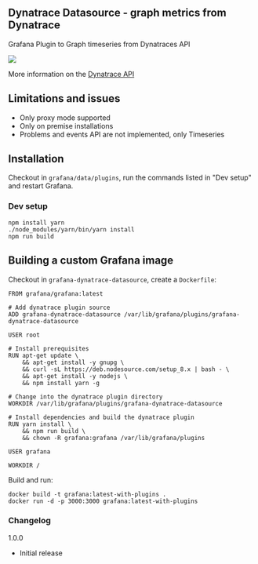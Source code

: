 ## Dynatrace Datasource - graph metrics from Dynatrace

Grafana Plugin to Graph timeseries from Dynatraces API

![](https://raw.githubusercontent.com/piotr1212/grafana-dynatrace-datasource/master/docs/example_panel.png)

More information on the [Dynatrace API](https://www.dynatrace.com/support/help/dynatrace-api/timeseries/how-do-i-fetch-the-metrics-of-monitored-entities/)


## Limitations and issues

- Only proxy mode supported
- Only on premise installations
- Problems and events API are not implemented, only Timeseries


## Installation

Checkout in `grafana/data/plugins`, run the commands listed in "Dev setup" and restart Grafana.


### Dev setup

```
npm install yarn
./node_modules/yarn/bin/yarn install
npm run build
```

## Building a custom Grafana image

Checkout in `grafana-dynatrace-datasource`, create a `Dockerfile`:

```
FROM grafana/grafana:latest

# Add dynatrace plugin source
ADD grafana-dynatrace-datasource /var/lib/grafana/plugins/grafana-dynatrace-datasource

USER root

# Install prerequisites
RUN apt-get update \
    && apt-get install -y gnupg \
    && curl -sL https://deb.nodesource.com/setup_8.x | bash - \
    && apt-get install -y nodejs \
    && npm install yarn -g

# Change into the dynatrace plugin directory
WORKDIR /var/lib/grafana/plugins/grafana-dynatrace-datasource

# Install dependencies and build the dynatrace plugin
RUN yarn install \
    && npm run build \
    && chown -R grafana:grafana /var/lib/grafana/plugins

USER grafana

WORKDIR /

```

Build and run:

```
docker build -t grafana:latest-with-plugins .
docker run -d -p 3000:3000 grafana:latest-with-plugins
```

### Changelog

1.0.0
- Initial release
